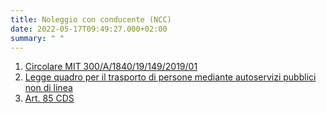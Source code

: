 ```yaml
---
title: Noleggio con conducente (NCC)
date: 2022-05-17T09:49:27.000+02:00
summary: " "
---
```

1. [Circolare MIT 300/A/1840/19/149/2019/01](/Circolare_TAXI_e_NCC.pdf)
2. [Legge quadro per il trasporto di persone mediante autoservizi pubblici non di linea](https://www.normattiva.it/atto/caricaDettaglioAtto?atto.dataPubblicazioneGazzetta=1992-01-23&atto.codiceRedazionale=092G0026&atto.articolo.numero=0&atto.articolo.sottoArticolo=1&atto.articolo.sottoArticolo1=10&qId=f2bf23e4-d066-41c2-bb02-e66a56324b9d&tabID=0.6970719986880083&title=lbl.dettaglioAtto)
3. [Art. 85 CDS](https://www.normattiva.it/atto/caricaDettaglioAtto?atto.dataPubblicazioneGazzetta=1992-05-18&atto.codiceRedazionale=092G0306&atto.articolo.numero=85&atto.articolo.sottoArticolo=1&atto.articolo.sottoArticolo1=10&qId=0c569229-5f9f-4914-a1fd-71f099c7488e&tabID=0.6970719986880083&title=lbl.dettaglioAtto)